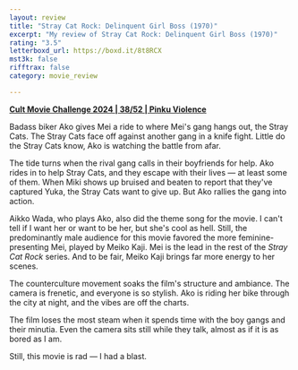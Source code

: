 ```yaml
---
layout: review
title: "Stray Cat Rock: Delinquent Girl Boss (1970)"
excerpt: "My review of Stray Cat Rock: Delinquent Girl Boss (1970)"
rating: "3.5"
letterboxd_url: https://boxd.it/8t8RCX
mst3k: false
rifftrax: false
category: movie_review

---
```


<b><a href="https://boxd.it/rIGbC/detail">Cult Movie Challenge 2024 | 38/52 | Pinku Violence</a></b>

Badass biker Ako gives Mei a ride to where Mei's gang hangs out, the Stray Cats. The Stray Cats face off against another gang in a knife fight. Little do the Stray Cats know, Ako is watching the battle from afar.

The tide turns when the rival gang calls in their boyfriends for help. Ako rides in to help Stray Cats, and they escape with their lives — at least some of them. When Miki shows up bruised and beaten to report that they've captured Yuka, the Stray Cats want to give up. But Ako rallies the gang into action.

Aikko Wada, who plays Ako, also did the theme song for the movie. I can't tell if I want her or want to be her, but she's cool as hell. Still, the predominantly male audience for this movie favored the more feminine-presenting Mei, played by Meiko Kaji. Mei is the lead in the rest of the <i>Stray Cat Rock</i> series. And to be fair, Meiko Kaji brings far more energy to her scenes.

The counterculture movement soaks the film's structure and ambiance. The camera is frenetic, and everyone is so stylish. Ako is riding her bike through the city at night, and the vibes are off the charts.

The film loses the most steam when it spends time with the boy gangs and their minutia. Even the camera sits still while they talk, almost as if it is as bored as I am.

Still, this movie is rad — I had a blast.